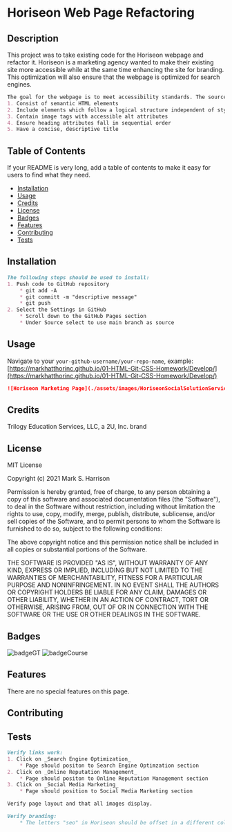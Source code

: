 # Horiseon Web Page Refactoring

## Description

This project was to take existing code for the Horiseon webpage and refactor it. Horiseon is a marketing agency wanted to make their existing site more accessible while at the same time enhancing the site for branding. This optimization will also ensure that the webpage is optimized for search engines.

```md
The goal for the webpage is to meet accessibility standards. The source code should:
1. Consist of semantic HTML elements
2. Include elements which follow a logical structure independent of styling and positioning
3. Contain image tags with accessible alt attributes
4. Ensure heading attributes fall in sequential order
5. Have a concise, descriptive title
```
## Table of Contents

If your README is very long, add a table of contents to make it easy for users to find what they need.

* [Installation](#installation)
* [Usage](#usage)
* [Credits](#credits)
* [License](#license)
* [Badges](#badges)
* [Features](#features)
* [Contributing](#contributing)
* [Tests](#tests)


## Installation

```md
The following steps should be used to install:
1. Push code to GitHub repository
    * git add -A
    * git committ -m "descriptive message"
    * git push
2. Select the Settings in GitHub
    * Scroll down to the GitHub Pages section
    * Under Source select to use main branch as source
```

## Usage 

Navigate to your ```your-github-username/your-repo-name```, example: [https://markhatthorinc.github.io/01-HTML-Git-CSS-Homework/Develop/](https://markhatthorinc.github.io/01-HTML-Git-CSS-Homework/Develop/)

```md
![Horiseon Marketing Page](./assets/images/HoriseonSocialSolutionService.png)
```


## Credits

Trilogy Education Services, LLC, a 2U, Inc. brand


## License

MIT License

Copyright (c) 2021 Mark S. Harrison

Permission is hereby granted, free of charge, to any person obtaining a copy
of this software and associated documentation files (the "Software"), to deal
in the Software without restriction, including without limitation the rights
to use, copy, modify, merge, publish, distribute, sublicense, and/or sell
copies of the Software, and to permit persons to whom the Software is
furnished to do so, subject to the following conditions:

The above copyright notice and this permission notice shall be included in all
copies or substantial portions of the Software.

THE SOFTWARE IS PROVIDED "AS IS", WITHOUT WARRANTY OF ANY KIND, EXPRESS OR
IMPLIED, INCLUDING BUT NOT LIMITED TO THE WARRANTIES OF MERCHANTABILITY,
FITNESS FOR A PARTICULAR PURPOSE AND NONINFRINGEMENT. IN NO EVENT SHALL THE
AUTHORS OR COPYRIGHT HOLDERS BE LIABLE FOR ANY CLAIM, DAMAGES OR OTHER
LIABILITY, WHETHER IN AN ACTION OF CONTRACT, TORT OR OTHERWISE, ARISING FROM,
OUT OF OR IN CONNECTION WITH THE SOFTWARE OR THE USE OR OTHER DEALINGS IN THE
SOFTWARE.

## Badges

![badgeGT](https://img.shields.io/static/v1?label=%3CGT%20Bootcamp%3E&message=01-HTML-Git-CSS&color=blue)
![badgeCourse](https://img.shields.io/static/v1?label=%3CCourse%20Work%3E&message=02-Homework&color=blue)

## Features

There are no special features on this page.

## Contributing


## Tests

```md
Verify links work:
1. Click on _Search Engine Optimization_
    * Page should positon to Search Engine Optimzation section
2. Click on _Online Reputation Management_
    * Page should positon to Online Reputation Management section
3. Click on _Social Media Marketing_
    * Page should position to Social Media Marketing section
```

```md
Verify page layout and that all images display.
```

```md
Verify branding:
    * The letters "seo" in Horiseon should be offset in a different color.
```

